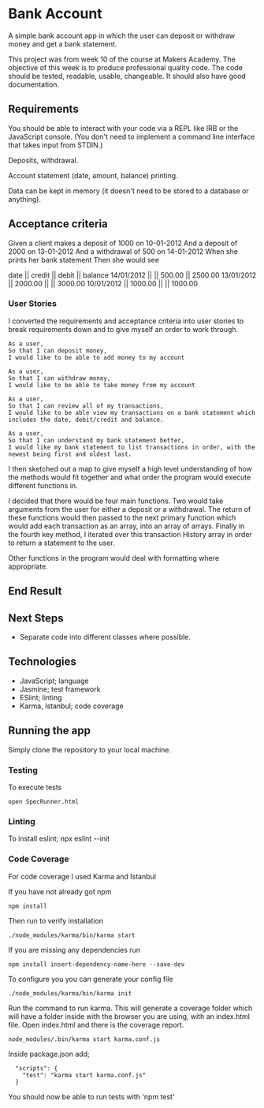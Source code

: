 # Bank Account

A simple bank account app in which the user can deposit or withdraw money and get a bank statement.

This project was from week 10 of the course at Makers Academy. The objective of this week is to produce professional quality code. The code should be tested, readable, usable, changeable. It should also have good documentation.

## Requirements
You should be able to interact with your code via a REPL like IRB or the JavaScript console. (You don't need to implement a command line interface that takes input from STDIN.)

Deposits, withdrawal.

Account statement (date, amount, balance) printing.

Data can be kept in memory (it doesn't need to be stored to a database or anything).

## Acceptance criteria
Given a client makes a deposit of 1000 on 10-01-2012
And a deposit of 2000 on 13-01-2012
And a withdrawal of 500 on 14-01-2012
When she prints her bank statement
Then she would see

date || credit || debit || balance
14/01/2012 || || 500.00 || 2500.00
13/01/2012 || 2000.00 || || 3000.00
10/01/2012 || 1000.00 || || 1000.00

### User Stories

I converted the requirements and acceptance criteria into user stories to break requirements down and to give myself an order to work through.

```
As a user,
So that I can deposit money,
I would like to be able to add money to my account

As a user,
So that I can withdraw money,
I would like to be able to take money from my account

As a user,
So that I can review all of my transactions,
I would like to be able view my transactions on a bank statement which includes the date, debit/credit and balance.

As a user,
So that I can understand my bank statement better,
I would like my bank statement to list transactions in order, with the newest being first and oldest last.

```
I then sketched out a map to give myself a high level understanding of how the methods would fit together and what order the program would execute different functions in.

I decided that there would be four main functions. Two would take arguments from the user for either a deposit or a withdrawal. The return of these functions would then passed to the next primary function which would add each transaction as an array, into an array of arrays. Finally in the fourth key method, I iterated over this transaction History array in order to return a statement to the user.

Other functions in the program would deal with formatting where appropriate.

## End Result




## Next Steps
- Separate code into different classes where possible.

## Technologies
- JavaScript; language
- Jasmine; test framework
- ESlint; linting
- Karma, Istanbul; code coverage

## Running the app
Simply clone the repository to your local machine.

### Testing
To execute tests
```
open SpecRunner.html
```

### Linting
To install eslint;
 npx eslint --init

### Code Coverage
For code coverage I used Karma and Istanbul

If you have not already got npm
```
npm install
```
Then run to verify installation
```
./node_modules/karma/bin/karma start
```
If you are missing any dependencies run 
```
npm install insert-dependency-name-here --save-dev
```
To configure you you can generate your config file
```
./node_modules/karma/bin/karma init
```
Run the command to run karma. This will generate a coverage folder which will have a folder inside with the browser you are using, with an index.html file. Open index.html and there is the coverage report.
```
node_modules/.bin/karma start karma.conf.js
```
Inside package.json add;
```
  "scripts": {
    "test": "karma start karma.conf.js"
  }
```
You should now be able to run tests with 'npm test'



